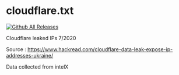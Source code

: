 # cloudflare.txt
[![Github All Releases](https://img.shields.io/twitter/follow/TebbaaX)]()

Cloudflare leaked IPs 7/2020 

Source : https://www.hackread.com/cloudflare-data-leak-expose-ip-addresses-ukraine/

Data collected from intelX 
